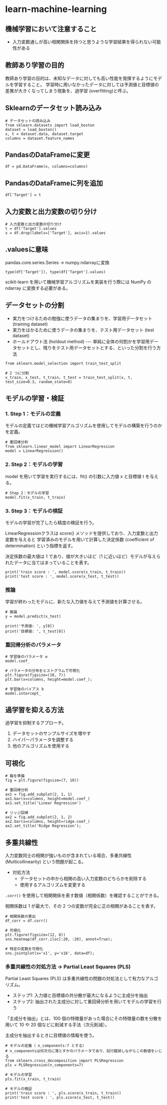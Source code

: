 # learn-machine-learning

## 機械学習において注意すること
* 入力変数通しが高い相関関係を持つと思うような学習結果を得られない可能性がある

## 教師あり学習の目的
教師あり学習の目的は、未知なデータに対しても高い性能を発揮するようにモデルを学習すること。
学習時に用いなかったデータに対しては予測値と目標値の差異が大きくなってしまう現象を、過学習 (overfitting)と呼ぶ。

## Sklearnのデータセット読み込み

```
# データセットの読み込み
from sklearn.datasets import load_boston
dataset = load_boston()
x, t = dataset.data, dataset.target
columns = dataset.feature_names
```

## PandasのDataFrameに変更
```
df = pd.DataFrame(x, columns=columns)
```

## PandasのDataFrameに列を追加

```
df['Target'] = t
```

## 入力変数と出力変数の切り分け

```
# 入力変数と出力変数の切り分け
t = df['Target'].values
x = df.drop(labels=['Target'], axis=1).values
```

## .valuesに意味
pandas.core.series.Series -> numpy.ndarrayに変換
```
type(df['Target']), type(df['Target'].values)
```

scikit-learn を用いて機械学習アルゴリズムを実装を行う際には NumPy の ndarray に変換する必要がある。

## データセットの分割

* 実力をつけるための勉強に使うデータの集まりを、学習用データセット (training dataset)
* 実力をはかるために使うデータの集まりを、テスト用データセット (test dataset)
* ホールドアウト法 (holdout method) --- 単純に全体の何割かを学習用データセットとし、残りをテスト用データセットとする、といった分割を行う方法

```
from sklearn.model_selection import train_test_split

# 2 つに分割
x_train, x_test, t_train, t_test = train_test_split(x, t, test_size=0.3, random_state=0)
```

## モデルの学習・検証
### 1. Step 1：モデルの定義
モデルの定義ではどの機械学習アルゴリズムを使用してモデルの構築を行うのかを定義。

```
# 重回帰分析
from sklearn.linear_model import LinearRegression
model = LinearRegression()
```

### 2. Step 2：モデルの学習
model を用いて学習を実行するには、fit() の引数に入力値 x と目標値 t を与える。

```
# Step 2：モデルの学習
model.fit(x_train, t_train)
```

### 3. Step 3：モデルの検証
モデルの学習が完了したら精度の検証を行う。

LinearRegressionクラスは score() メソッドを提供しており、入力変数と出力変数を与えると
学習済みのモデルを用いて計算した決定係数 (coefficient of determination) という指標を返す。

決定係数の最大値は 1 であり、値が大きいほど（1 に近いほど）モデルが与えられたデータに当てはまっていることを表す。

```
print('train score : ', model.score(x_train, t_train))
print('test score : ', model.score(x_test, t_test))
```

### 推論
学習が終わったモデルに、新たな入力値を与えて予測値を計算させる。

```
# 推論
y = model.predict(x_test)

print('予測値: ', y[0])
print('目標値: ', t_test[0])
```

### 重回帰分析のパラメータ
```
# 学習後のパラメータ w
model.coef_

# パラメータの分布をヒストグラムで可視化
plt.figure(figsize=(10, 7))
plt.bar(x=columns, height=model.coef_);

# 学習後のバイアス b
model.intercept_
```

## 過学習を抑える方法

過学習を抑制するアプローチ。

1. データセットのサンプルサイズを増やす
2. ハイパーパラメータを調整する
3. 他のアルゴリズムを使用する

## 可視化

```
# 箱を準備
fig = plt.figure(figsize=(7, 10))

# 重回帰分析
ax1 = fig.add_subplot(2, 1, 1)
ax1.bar(x=columns, height=model.coef_)
ax1.set_title('Linear Regression')

# リッジ回帰
ax2 = fig.add_subplot(2, 1, 2)
ax2.bar(x=columns, height=ridge.coef_)
ax2.set_title('Ridge Regression');
```

## 多重共線性
入力変数同士の相関が強いものが含まれている場合、多重共線性 (Multicollinearity) という問題が起こる。

* 対処方法
  - データセットの中から相関の高い入力変数のどちらかを削除する
  - 使用するアルゴリズムを変更する

`.corr()` を使用して相関関係を表す数値（相関係数）を確認することができる。

相関係数は 1 が最大で、その 2 つの変数が完全に正の相関があることを表す。

```
# 相関係数の算出
df_corr = df.corr()

# 可視化
plt.figure(figsize=(12, 8))
sns.heatmap(df_corr.iloc[:20, :20], annot=True);

# 特定の変数を可視化
sns.jointplot(x='x1', y='x16', data=df);
```

### 多重共線性の対処方法 -> Partial Least Squares (PLS)
Partial Least Squares (PLS) は多重共線性の問題の対処法として有力なアルゴリズム。

* ステップ1: 入力値と目標値の共分散が最大になるように主成分を抽出
* ステップ2: 抽出された主成分に対して重回帰分析を用いてモデルの学習を行う

「主成分を抽出」とは、100 個の特徴量があった場合にその特徴量の数を分散を用いて 10 や 20 個などに削減する手法（次元削減）。

主成分を抽出するときに目標値の情報を使う。

```
# モデルの定義（ n_components:7 とする）
# n_componentsは何次元に落とすかのパラメータであり、試行錯誤しながらこの数値をいじる
from sklearn.cross_decomposition import PLSRegression
pls = PLSRegression(n_components=7)

# モデルの学習
pls.fit(x_train, t_train)

# モデルの検証
print('train score : ', pls.score(x_train, t_train))
print('test score : ', pls.score(x_test, t_test))
```
